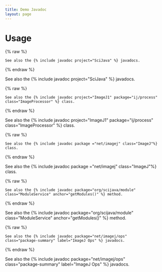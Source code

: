 ```yaml
---
title: Demo Javadoc
layout: page
---
```


# Usage

{% raw %}
```
See also the {% include javadoc project="SciJava" %} javadocs.
```
{% endraw %}

See also the {% include javadoc project="SciJava" %} javadocs.

{% raw %}
```
See also the {% include javadoc project="ImageJ1" package="ij/process" class="ImageProcessor" %} class.
```
{% endraw %}

See also the {% include javadoc project="ImageJ1" package="ij/process" class="ImageProcessor" %} class.

{% raw %}
```
See also the {% include javadoc package ="net/imagej" class="ImageJ"%} class.
```
{% endraw %}

See also the {% include javadoc package ="net/imagej" class="ImageJ"%} class.

{% raw %}
```
See also the {% include javadoc package="org/scijava/module" class="ModuleService" anchor="getModules()" %} method.
```
{% endraw %}

See also the {% include javadoc package="org/scijava/module" class="ModuleService" anchor="getModules()" %} method.

{% raw %}
```
See also the {% include javadoc package="net/imagej/ops" class="package-summary" label="ImageJ Ops" %} javadocs.
```
{% endraw %}

See also the {% include javadoc package="net/imagej/ops" class="package-summary" label="ImageJ Ops" %} javadocs.
